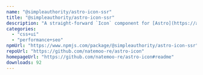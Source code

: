 ```yaml
---
name: "@simpleauthority/astro-icon-ssr"
title: "@simpleauthority/astro-icon-ssr"
description: "A straight-forward `Icon` component for [Astro](https://astro.build)."
categories:
  - "css+ui"
  - "performance+seo"
npmUrl: "https://www.npmjs.com/package/@simpleauthority/astro-icon-ssr"
repoUrl: "https://github.com/natemoo-re/astro-icon"
homepageUrl: "https://github.com/natemoo-re/astro-icon#readme"
downloads: 92
---
```

